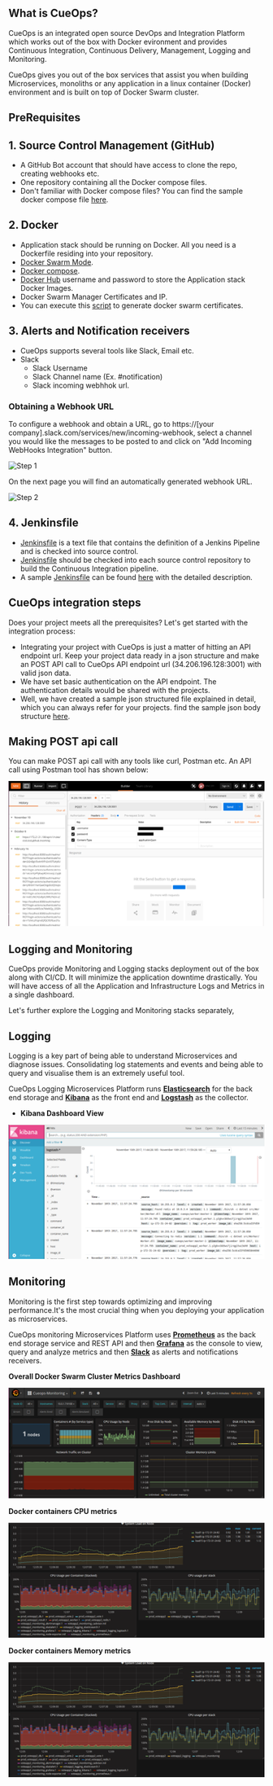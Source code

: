 ## What is CueOps?

CueOps is an integrated open source DevOps and Integration Platform which works out of the box with Docker evironment and provides Continuous Integration, Continuous Delivery, Management, Logging and Monitoring.

CueOps gives you out of the box services that assist you when building Microservices, monoliths or any application in a linux container (Docker) environment and is built on top of Docker Swarm cluster.

## PreRequisites
## 1. Source Control Management (GitHub)
   - A GitHub Bot account that should have access to clone the repo, creating webhooks etc.  
   - One repository containing all the Docker compose files.
   - Don't familiar with Docker compose files? You can find the sample docker compose file [here](./docker-compose.yml).

## 2. Docker
   - Application stack should be running on Docker. All you need is a Dockerfile residing into your repository. 
   - [Docker Swarm Mode](https://docs.docker.com/engine/swarm/). 
   - [Docker compose](https://docs.docker.com/compose/overview/).
   - [Docker Hub](https://hub.docker.com/) username and password to store the Application stack Docker Images.
   - Docker Swarm Manager Certificates and IP. 
   - You can execute this [script](./swarm-certs.sh) to generate docker swarm certificates.
  
## 3. Alerts and Notification receivers
   - CueOps supports several tools like Slack, Email etc.
   - Slack
      - Slack Username
      - Slack Channel name (Ex. #notification)
      - Slack incoming webhhok url. 
      
### Obtaining a Webhook URL

To configure a webhook and obtain a URL, go to https://[your company].slack.com/services/new/incoming-webhook, select a
channel you would like the messages to be posted to and click on "Add Incoming WebHooks Integration" button.

![Step 1](https://raw.githubusercontent.com/StackStorm/st2contrib/master/_images/slack_generate_webhook_url_1.png)

On the next page you will find an automatically generated webhook URL.

![Step 2](https://raw.githubusercontent.com/StackStorm/st2contrib/master/_images/slack_generate_webhook_url_2.png)

## 4. Jenkinsfile
   - [Jenkinsfile](https://jenkins.io/doc/book/pipeline/jenkinsfile/)  is a text file that contains the definition of a Jenkins Pipeline and is checked into source control.
   - [Jenkinsfile](https://jenkins.io/doc/book/pipeline/jenkinsfile/) should be checked into each source control repository to build the Continuous Integration pipeline.
   - A sample [Jenkinsfile](https://jenkins.io/doc/book/pipeline/jenkinsfile/) can be found [here](./Jenkinsfile) with the       detailed description. 
   
## CueOps integration steps

Does your project meets all the prerequisites? Let's get started with the integration process:

   - Integrating your project with CueOps is just a matter of hitting an API endpoint url. Keep your project data ready in a json structure and make an POST API call to CueOps API endpoint url (34.206.196.128:3001) with valid json data. 
   - We have set basic authentication on the API endpoint. The authentication details would be shared with the projects.
   - Well, we have created a sample json structured file explained in detail, which you can always refer for your projects. find the sample json body structure [here](./Project-sample.json).
   
## Making POST api call

You can make POST api call with any tools like curl, Postman etc. An API call using Postman tool has shown below:

![](./screenshots/POST-api-example.png)

## Logging and Monitoring 

CueOps provide Monitoring and Logging stacks deployment out of the box along with CI/CD. It will minimize the application downtime drastically. You will have access of all the Application and Infrastructure Logs and Metrics in a single dashboard.

Let's further explore the Logging and Monitoring stacks separately, 

## Logging 

Logging is a key part of being able to understand Microservices and diagnose issues. Consolidating log statements and events and being able to query and visualise them is an extremely useful tool.

CueOps Logging Microservices Platform runs **[Elasticsearch](https://www.elastic.co/)** for the back end storage and **[Kibana](https://www.elastic.co/products/kibana)** as the front end and **[Logstash](https://www.elastic.co/products/logstash)** as the collector.

- **Kibana Dashboard View** 

![](./screenshots/kibana.png)

## Monitoring

Monitoring is the first step towards optimizing and improving performance.It's the most crucial thing when you deploying your application as microservices. 

CueOps monitoring Microservices Platform uses **[Prometheus](https://prometheus.io/docs/prometheus/latest/installation/)** as the back end storage service and REST API and then **[Grafana](https://grafana.com/)** as the console to view, query and analyze metrics and then **[Slack](https://slack.com/)** as alerts and notifications receivers.

**Overall Docker Swarm Cluster Metrics Dashboard**

![](./screenshots/grafana-1.png)

**Docker containers CPU metrics**

![](./screenshots/grafana-2.png)

**Docker containers Memory metrics**

![](./screenshots/grafana-2.png)



   

